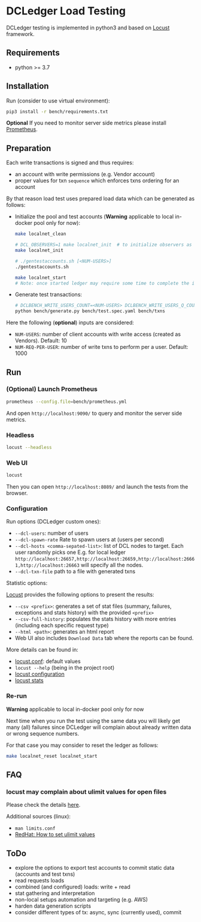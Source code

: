 # DCLedger Load Testing

DCLedger testing is implemented in python3 and based on [Locust](https://locust.io/) framework.

## Requirements

*   python >= 3.7

## Installation

Run (consider to use virtual environment):

```bash
pip3 install -r bench/requirements.txt
```

**Optional** If you need to monitor server side metrics please install [Prometheus](https://prometheus.io/docs/prometheus/latest/getting_started/).

## Preparation

Each write transactions is signed and thus requires:

*   an account with write permissions (e.g. Vendor account)
*   proper values for txn `sequence` which enforces txns ordering for an account

By that reason load test uses prepared load data which can be generated as follows:

*   Initialize the pool and test accounts (**Warning** applicable to local in-docker pool only for now):

    ```bash
    make localnet_clean

    # DCL_OBSERVERS=1 make localnet_init  # to initialize observers as well
    make localnet_init

    # ./gentestaccounts.sh [<NUM-USERS>]
    ./gentestaccounts.sh

    make localnet_start
    # Note: once started ledger may require some time to complete the initialization.
    ```
*   Generate test transactions:

    ```bash
    # DCLBENCH_WRITE_USERS_COUNT=<NUM-USERS> DCLBENCH_WRITE_USERS_Q_COUNT=<NUM-REQ-PER-USER> python bench/generate.py bench/test.spec.yaml bench/txns
    python bench/generate.py bench/test.spec.yaml bench/txns
    ```

Here the following (**optional**) inputs are considered:

*   `NUM-USERS`: number of client accounts with write access (created as Vendors). Default: 10
*   `NUM-REQ-PER-USER`: number of write txns to perform per a user. Default: 1000

## Run

### (Optional) Launch Prometheus

```bash
prometheus --config.file=bench/prometheus.yml
```

And open `http://localhost:9090/` to query and monitor the server side metrics.

### Headless

```bash
locust --headless
```

### Web UI

```bash
locust
```

Then you can open `http://localhost:8089/` and launch the tests from the browser.

### Configuration

Run options (DCLedger custom ones):

*   `--dcl-users`: number of users
*   `--dcl-spawn-rate` Rate to spawn users at (users per second)
*   `--dcl-hosts <comma-sepated-list>`: list of DCL nodes to target. Each user randomly picks one
    E.g. for local ledger `http://localhost:26657,http://localhost:26659,http://localhost:26661,http://localhost:26663` will specify all the nodes.
*   `--dcl-txn-file` path to a file with generated txns

Statistic options:

[Locust](https://locust.io/) provides the following options to present the results:

*   `--csv <prefix>`: generates a set of stat files (summary, failures, exceptions and stats history) with the provided `<prefix>`
*   `--csv-full-history`: populates the stats history with more entries (including each specific request type)
*   `--html <path>`: generates an html report
*   Web UI also includes `Download Data` tab where the reports can be found.

More details can be found in:

*   [locust.conf](../locust.conf): default values
*   `locust --help` (being in the project root)
*   [locust configuration](https://docs.locust.io/en/stable/configuration.html)
*   [locust stats](https://docs.locust.io/en/stable/retrieving-stats.html)

### Re-run

**Warning** applicable to local in-docker pool only for now

Next time when you run the test using the same data you will likely get many (all) failures since DCLedger
will complain about already written data or wrong sequence numbers.

For that case you may consider to reset the ledger as follows:

```bash
make localnet_reset localnet_start
```

## FAQ

### locust may complain about ulimit values for open files

Please check the details [here](https://github.com/locustio/locust/wiki/Installation#increasing-maximum-number-of-open-files-limit).

Additional sources (linux):

*   `man limits.conf`
*   [RedHat: How to set ulimit values](https://access.redhat.com/solutions/61334)

## ToDo

*   explore the options to export test accounts to commit static data (accounts and test txns)
*   read requests loads
*   combined (and configured) loads: write + read
*   stat gathering and interpretation
*   non-local setups automation and targeting (e.g. AWS)
*   harden data generation scripts
*   consider different types of tx: async, sync (currently used), commit
